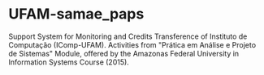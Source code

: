 # UFAM-samae_paps
Support System for Monitoring and Credits Transference of Instituto de Computação (IComp-UFAM).
Activities from "Prática em Análise e Projeto de Sistemas" Module, offered by the Amazonas Federal University in Information Systems Course (2015).
